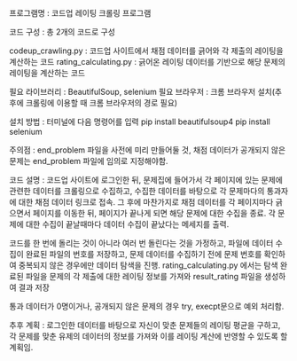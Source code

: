 프로그램명 : 코드업 레이팅 크롤링 프로그램

코드 구성 : 총 2개의 코드로 구성

codeup_crawling.py : 코드업 사이트에서 채점 데이터를 긁어와 각 제출의 레이팅을 계산하는 코드
rating_calculating.py : 긁어온 레이팅 데이터를 기반으로 해당 문제의 레이팅을 계산하는 코드

필요 라이브러리 : BeautifulSoup, selenium
필요 브라우저  : 크롬 브라우저 설치(추후에 크롤링에 이용할 때 크롬 브라우저의 경로 필요)

설치 방법 : 터미널에 다음 명령어를 입력
pip install beautifulsoup4 
pip install selenium

주의점 : end_problem 파일을 사전에 미리 만들어둘 것, 채점 데이터가 공개되지 않은 문제는 end_problem 파일에 임의로 지정해야함.

코드 설명 : 코드업 사이트에 로그인한 뒤, 문제집에 들어가서 각 페이지에 있는 문제에 관련한 데이터를 크롤링으로 수집하고, 수집한 데이터를 바탕으로 각 문제마다의 통과자에 대한
채점 데이터 링크로 접속. 그 후에 마찬가지로 채점 데이터를 각 페이지마다 긁으면서 페이지를 이동한 뒤, 페이지가 끝나게 되면 해당 문제에 대한 수집을 종료.
각 문제에 대한 수집이 끝날때마다 데이터 수집이 끝났다는 메세지를 출력.

코드를 한 번에 돌리는 것이 아니라 여러 번 돌린다는 것을 가정하고, 파일에 데이터 수집이 완료된 파일의 번호를 저장하고, 문제 데이터를 수집하기 전에 문제 번호를 확인하여 중복되지 않은 경우에만 데이터 탐색을 진행. rating_calculating.py 에서는 탐색 완료된 파일을 문제의 각 제출에 대한 레이팅 정보를 가져와 result_rating 파일을 생성하여 결과 저장

통과 데이터가 0명이거나, 공개되지 않은 문제의 경우 try, execpt문으로 예외 처리함.


추후 계획 : 로그인한 데이터를 바탕으로 자신이 맞춘 문제들의 레이팅 평균을 구하고, 각 문제를 맞춘 유제의 데이터의 정보를 가져와 이를 레이팅 계산에 반영할 수 있도록 할 계획임.
